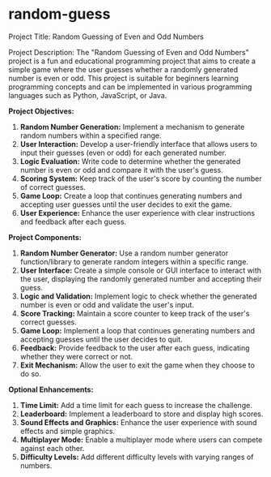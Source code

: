 # random-guess
Project Title: Random Guessing of Even and Odd Numbers

Project Description:
The "Random Guessing of Even and Odd Numbers" project is a fun and educational programming project that aims to create a simple game where the user guesses whether a randomly generated number is even or odd. This project is suitable for beginners learning programming concepts and can be implemented in various programming languages such as Python, JavaScript, or Java.

**Project Objectives:**

1. **Random Number Generation:** Implement a mechanism to generate random numbers within a specified range.
2. **User Interaction:** Develop a user-friendly interface that allows users to input their guesses (even or odd) for each generated number.
3. **Logic Evaluation:** Write code to determine whether the generated number is even or odd and compare it with the user's guess.
4. **Scoring System:** Keep track of the user's score by counting the number of correct guesses.
5. **Game Loop:** Create a loop that continues generating numbers and accepting user guesses until the user decides to exit the game.
6. **User Experience:** Enhance the user experience with clear instructions and feedback after each guess.

**Project Components:**
1. **Random Number Generator:** Use a random number generator function/library to generate random integers within a specific range.
2. **User Interface:** Create a simple console or GUI interface to interact with the user, displaying the randomly generated number and accepting their guess.
3. **Logic and Validation:** Implement logic to check whether the generated number is even or odd and validate the user's input.
4. **Score Tracking:** Maintain a score counter to keep track of the user's correct guesses.
5. **Game Loop:** Implement a loop that continues generating numbers and accepting guesses until the user decides to quit.
6. **Feedback:** Provide feedback to the user after each guess, indicating whether they were correct or not.
7. **Exit Mechanism:** Allow the user to exit the game when they choose to do so.

**Optional Enhancements:**
1. **Time Limit:** Add a time limit for each guess to increase the challenge.
2. **Leaderboard:** Implement a leaderboard to store and display high scores.
3. **Sound Effects and Graphics:** Enhance the user experience with sound effects and simple graphics.
4. **Multiplayer Mode:** Enable a multiplayer mode where users can compete against each other.
5. **Difficulty Levels:** Add different difficulty levels with varying ranges of numbers.
